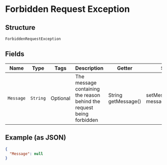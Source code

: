 
# Forbidden Request Exception

## Structure

`ForbiddenRequestException`

## Fields

| Name | Type | Tags | Description | Getter | Setter |
|  --- | --- | --- | --- | --- | --- |
| `Message` | `String` | Optional | The message containing the reason behind the request being forbidden | String getMessage() | setMessage(String message) |

## Example (as JSON)

```json
{
  "Message": null
}
```


